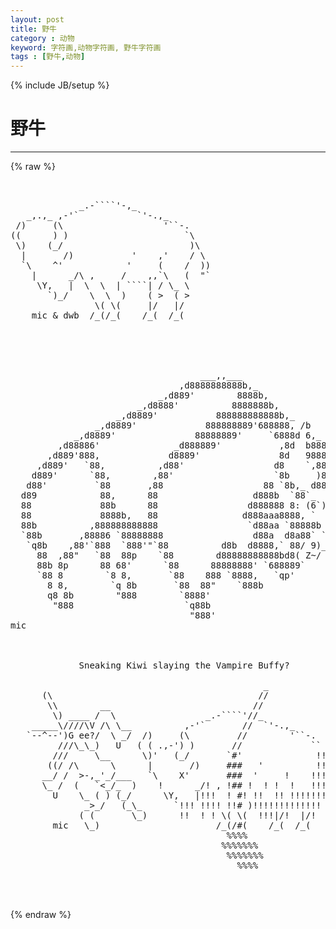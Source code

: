 ```yaml
---
layout: post
title: 野牛
category : 动物
keyword: 字符画,动物字符画, 野牛字符画
tags : [野牛,动物]
---
```

{% include JB/setup %}
# 野牛
---
{% raw %}
<pre>


             _.-````&#039;-,_
   _,.,_ ,-&#039;`           `&#039;-.,_
 /)     (\                   &#039;``-.
((      ) )                      `\
 \)    (_/                        )\
  |       /)           &#039;    ,&#039;    / \
  `\    ^&#039;            &#039;     (    /  ))
    |      _/\ ,     /    ,,`\   (  &quot;`
     \Y,   |  \  \  | ````| / \_ \
       `)_/    \  \  )    ( &gt;  ( &gt;
                \( \(     |/   |/
    mic &amp; dwb  /_(/_(    /_(  /_(





                                    ___,,___
                                ,d8888888888b,_
                            _,d889&#039;        8888b,
                        _,d8888&#039;          8888888b,
                    _,d8889&#039;           888888888888b,_
                _,d8889&#039;             888888889&#039;688888, /b
            _,d8889&#039;               88888889&#039;     `6888d 6,_
         ,d88886&#039;              _d888889&#039;           ,8d  b888b,  d\
       ,d889&#039;888,             d8889&#039;               8d   9888888Y  )
     ,d889&#039;   `88,          ,d88&#039;                 d8    `,88aa88 9
    d889&#039;      `88,        ,88&#039;                   `8b     )88a88&#039;
   d88&#039;         `88       ,88                   88 `8b,_ d888888
  d89            88,      88                  d888b  `88`_  8888
  88             88b      88                 d888888 8: (6`) 88&#039;)
  88             8888b,   88                d888aaa8888, `   &#039;Y&#039;
  88b          ,888888888888                 `d88aa `88888b ,d8
  `88b       ,88886 `88888888                 d88a  d8a88` `8/
   `q8b    ,88&#039;`888  `888&#039;&quot;`88          d8b  d8888,` 88/ 9)_6
     88  ,88&quot;   `88  88p    `88        d88888888888bd8( Z~/
     88b 8p      88 68&#039;      `88      88888888&#039; `688889`
     `88 8        `8 8,       `88    888 `8888,   `qp&#039;
       8 8,        `q 8b       `88  88&quot;    `888b
       q8 8b        &quot;888        `8888&#039;
        &quot;888                     `q88b
                                  &quot;888&#039;
mic



             Sneaking Kiwi slaying the Vampire Buffy?

                                                _
      (\                                       //
       \\        __                           //
        \) ____ /  \                 _.-````&#039;//_
    _____\////\V /\ \__          ,-&#039;`       //  `&#039;-.,_
   `--^--&#039;)G ee?/  \ _/  /)     (\         //        &#039;``-.
         ///\_\_)   U   ( ( .,-&#039;) )       //             ``
        ///     \__      \)&#039;   (_/       `#&#039;              !!
       ((/ /\      \      |       /)     ###   &#039;          !!!
      __/ /  &gt;-,_&#039;_/___   `\    X&#039;       ###  &#039;     !    !!!!
      \_ /  (   `&lt;_/_  )    !      _/! , !## !  ! !  !   !!!
        U    \_ ( ) (_/      \Y,   |!!!  ! #! !!  !! !!!!!!!
              _&gt;_/   (_\_      `!!! !!!! !!# )!!!!!!!!!!!!!
             ( (       \_)      !!  ! ! \( \(  !!!|/!  |/!
        mic   \_)                      /_(/#(    /_(  /_(
                                         %%%%
                                        %%%%%%%
                                         %%%%%%%
                                           %%%%


 </pre>
{% endraw %}
